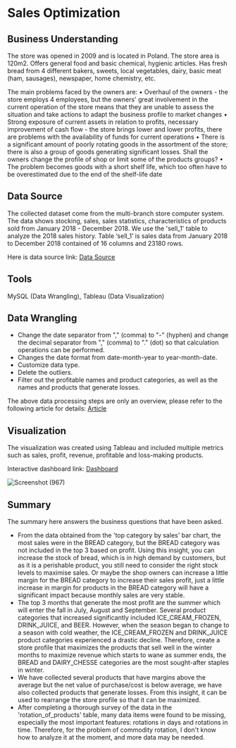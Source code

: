 # Sales Optimization
## Business Understanding
The store was opened in 2009 and is located in Poland. The store area is 120m2. Offers general food and basic chemical, hygienic articles. Has fresh bread from 4 different bakers, sweets, local vegetables, dairy, basic meat (ham, sausages), newspaper, home chemistry, etc.

The main problems faced by the owners are:
• Overhaul of the owners - the store employs 4 employees, but the owners' great involvement in the current operation of the store means that they are unable to assess the situation and take actions to adapt the business profile to market changes
• Strong exposure of current assets in relation to profits, necessary improvement of cash flow - the store brings lower and lower profits, there are problems with the availability of funds for current operations
• There is a significant amount of poorly rotating goods in the assortment of the store; there is also a group of goods generating significant losses. Shall the owners change the profile of shop or limit some of the products groups?
• The problem becomes goods with a short shelf life, which too often have to be overestimated due to the end of the shelf-life date

## Data Source
The collected dataset come from the multi-branch store computer system. The data shows stocking, sales, sales statistics, characteristics of products sold from January 2018 - December 2018. We use the 'sell_1' table to analyze the 2018 sales history. Table ‘sell_1’ is sales data from January 2018 to December 2018 contained of 16 columns and 23180 rows.

Here is data source link: [Data Source](https://www.kaggle.com/datasets/agatii/total-sale-2018-yearly-data-of-grocery-shop?select=SELL_1.csv)

## Tools
MySQL (Data Wrangling), Tableau (Data Visualization)

## Data Wrangling
- Change the date separator from "," (comma) to "-" (hyphen) and change the decimal separator from "," (comma) to "." (dot) so that calculation operations can be performed.
- Changes the date format from date-month-year to year-month-date.
- Customize data type.
- Delete the outliers.
- Filter out the profitable names and product categories, as well as the names and products that generate losses.
  
The above data processing steps are only an overview, please refer to the following article for details: [Article](https://medium.com/@ms.fakhrezi/data-analysis-sales-optimization-f094853243bb)

## Visualization
The visualization was created using Tableau and included multiple metrics such as sales, profit, revenue, profitable and loss-making products.

Interactive dashboard link: [Dashboard](https://public.tableau.com/views/GrocerySales_16882239863740/SalesOptimation?:language=en-US&:sid=&:redirect=auth&:display_count=n&:origin=viz_share_link)

![Screenshot (967)](https://github.com/user-attachments/assets/69e36860-dcd3-4435-8aaf-7b614f23aadd)

## Summary
The summary here answers the business questions that have been asked.
- From the data obtained from the 'top category by sales' bar chart, the most sales were in the BREAD category, but the BREAD category was not included in the top 3 based on profit. Using this insight, you can increase the stock of bread, which is in high demand by customers, but as it is a perishable product, you still need to consider the right stock levels to maximise sales. Or maybe the shop owners can increase a little margin for the BREAD category to increase their sales profit, just a little increase in margin for products in the BREAD category will have a significant impact because monthly sales are very stable.  
- The top 3 months that generate the most profit are the summer which will enter the fall in July, August and September. Several product categories that increased significantly included ICE_CREAM_FROZEN, DRINK_JUICE, and BEER. However, when the season began to change to a season with cold weather, the ICE_CREAM_FROZEN and DRINK_JUICE product categories experienced a drastic decline. Therefore, create a store profile that maximizes the products that sell well in the winter months to maximize revenue which starts to wane as summer ends, the BREAD and DAIRY_CHESSE categories are the most sought-after staples in winter.
- We have collected several products that have margins above the average but the net value of purchase/cost is below average, we have also collected products that generate losses. From this insight, it can be used to rearrange the store profile so that it can be maximized.
- After completing a thorough survey of the data in the 'rotation_of_products' table, many data items were found to be missing, especially the most important features: rotations in days and rotations in time. Therefore, for the problem of commodity rotation, I don't know how to analyze it at the moment, and more data may be needed.
